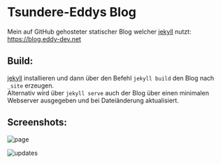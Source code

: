 Tsundere-Eddys Blog
=====================

Mein auf GitHub gehosteter statischer Blog welcher [jekyll](https://jekyllrb.com/) nutzt: https://blog.eddy-dev.net

Build:
-------------
[jekyll](https://jekyllrb.com/) installieren und dann über den Befehl `jekyll build` den Blog nach `_site` erzeugen.  
Alternativ wird über `jekyll serve` auch der Blog über einen minimalen Webserver ausgegeben und bei Dateiänderung aktualisiert.

Screenshots:
-------------
![page](https://i.imgur.com/VZa6EkW.png)

![updates](https://i.imgur.com/DjMydre.png)
